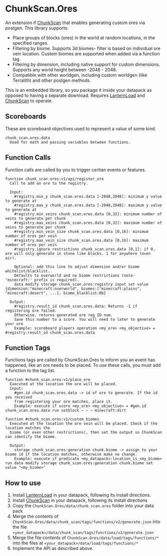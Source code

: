 # ChunkScan.Ores
An extension if [ChunkScan](https://github.com/ICY105/ChunkScan) that enables generating custom ores via postgen. This library supports:
* Place groups of blocks (ores) in the world at random locations, in the specified ranges.
* Filtering by biome. Supports 3d biomes- filter is based on individual ore vein location. Custom biomes are supported when added via a function tag.
* Filtering by dimension, including native support for custom dimensions. Supports any world height between -2048 - 2048.
* Compatible with other worldgen, including custom worldgen (like Terralith) and other postgen methods.

This is an embedded library, so you package it inside your datapack as opposed to having a separate download. Requires [LanternLoad](https://github.com/LanternMC/load) and [ChunkScan](https://github.com/ICY105/ChunkScan) to operate.

## Scoreboards
These are scoreboard objectives used to represent a value of some kind.

```
chunk_scan.ores.data
  Used for math and passing variables between functions.
```

## Function Calls
Function calls are called by you to trigger certian events or features.

```
function chunk_scan.ores:v1/api/register_ore
  Call to add an ore to the registry.
  
  Input:
    #registry.min_y chunk_scan.ores.data [-2048,2048]: minimum y value to generate at
    #registry.max_y chunk_scan.ores.data [-2048,2048]: maximum y value to generate at
    #registry.min_veins chunk_scan.ores.data [0,32]: minimum number of veins to generate per chunk
    #registry.max_veins chunk_scan.ores.data [0,32]: maximum number of veins to generate per chunk
    #registry.min_vein_size chunk_scan.ores.data [0,16]: minimum number of ores per vein
    #registry.max_vein_size chunk_scan.ores.data [0,16]: maximum number of ores per vein
    #registry.ignore_restrictions chunk_scan.ores.data [0,1]: if 0, ore will only generate in stone like blocks. 1 for anywhere (even air).

    Optional: add this line to adjust dimension and/or biome whitelist/blacklist.
    Defaults to overworld and no biome restrictions (note- 'minecraft:' prefix is required).
    data modify storage chunk_scan.ores:registry input set value {dimension:"minecraft:overworld", biomes:["minecraft:plains", "minecraft:desert", ...], biome_blacklist:0b}
	
  Output:
    #registry.result_id chunk_scan.ores.data: Returns -1 if registering ore failed.
    Otherwise, returns generated ore reg ID num.
    Save this number to a score. You will need to later to generate your ore 
    Example: scoreboard players operation <my_ore> <my_objective> = #registry.result_id chunk_scan.ores.data 
```

## Function Tags
Functions tags are called by ChunkScan.Ores to inform you an event has happened, like an ore needs to be placed. To use these calls, you must add a function to the tag list.

```
function #chunk_scan.ores:v1/place_ore
  Executed at the location the ore will be placed.
  Input:
    #gen.id chunk_scan.ores.data -> id of ore to generate. If the id you received
    from registering your ore matches, place it.
    Example: execute if score <my_ore> <my_objective> = #gen.id chunk_scan.ores.data run setblock ~ ~ ~ minecraft:dirt
```

```
function #chunk_scan.ores:v1/custom_biomes
  Executed at the location the ore vein will be placed. Check if the location matches the
  biome (or even other restrictions), then set the output so ChunkScan can identify the biome.
  
  Output:
    storage chunk_scan.ores:generation chunk.biome -> assign to your biome id if the location matches, otherwise make no change.
    Example: execute if predicate <my_datapack>:location_is_<my_biome> run data modify storage chunk_scan.ores:generation chunk.biome set value "<my_biome>"
```

## How to use
1. Install [LanternLoad](https://github.com/LanternMC/load) in your datapack, following its install directions.
1. Install [ChunkScan](https://github.com/ICY105/ChunkScan) in your datapack, following its install directions
2. Copy the `ChunkScan.Ores/data/chunk_scan.ores` folder into your data pack
3. Merge the contents of `ChunkScan.Ores/data/chunk_scan/tags/functions/v2/generate.json` into the file `<your_datapack>/data/chunk_scan/tags/functions/v2/generate.json`
4. Merge the file contents of `ChunkScan.Ores/data/load/tags/functions/*` into the files at `<your_datapack>/data/load/tags/functions/*`
5. Implement the API as described above.
